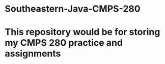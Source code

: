 # Southeastern-Java-CMPS-280
# This repository would be for storing my CMPS 280 practice and assignments
